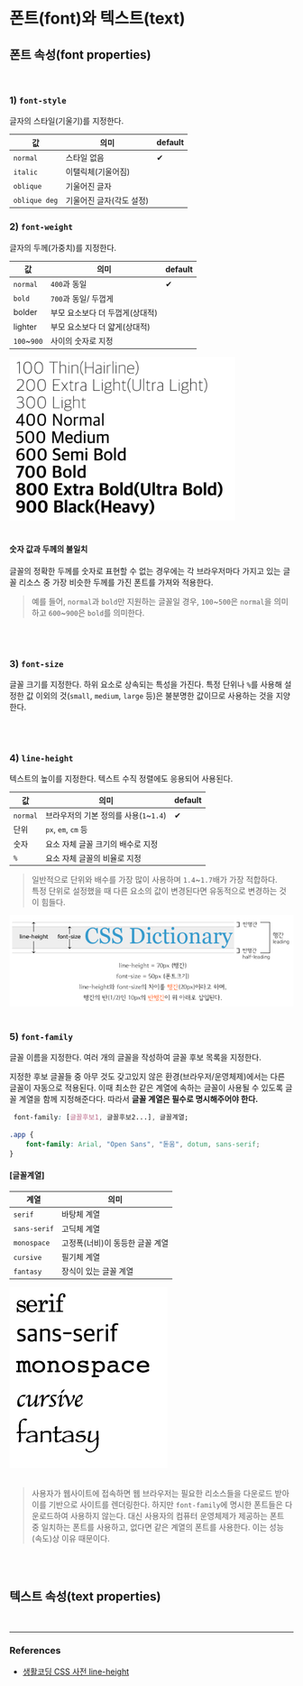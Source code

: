 # 폰트(font)와 텍스트(text)


## 폰트 속성(font properties)
<br>

### 1) `font-style`
글자의 스타일(기울기)를 지정한다.

|값|의미|default|
|---|---|---|
|`normal`|스타일 없음|✔︎|
|`italic`|이탤릭체(기울어짐)||
|`oblique`|기울어진 글자||
|`oblique deg`|기울어진 글자(각도 설정)||

### 2) `font-weight`
글자의 두께(가중치)를 지정한다.

|값|의미|default|
|---|---|---|
|`normal`|`400`과 동일|✔︎|
|`bold`|`700`과 동일/ 두껍게||
|bolder|부모 요소보다 더 두껍게(상대적)||
|lighter|부모 요소보다 더 얇게(상대적)||
|`100`~`900`|사이의 숫자로 지정|

<img src="../images/css/font-weight.png" width="400">

<br>
<br>

#### 숫자 값과 두께의 불일치

글꼴의 정확한 두께를 숫자로 표현할 수 없는 경우에는 각 브라우저마다 가지고 있는 글꼴 리소스 중 가장 비슷한 두께를 가진 폰트를 가져와 적용한다.

> 예를 들어, `normal`과 `bold`만 지원하는 글꼴일 경우, `100`~`500`은 `normal`을 의미하고 `600`~`900`은 `bold`를 의미한다.

<br>
<br>

### 3) `font-size`

글꼴 크기를 지정한다. 하위 요소로 상속되는 특성을 가진다. 특정 단위나 `%`를 사용해 설정한 값 이외의 것(`small`, `medium`, `large` 등)은 불분명한 값이므로 사용하는 것을 지양한다.

<br>
<br>

### 4) `line-height`

텍스트의 높이를 지정한다. 텍스트 수직 정렬에도 응용되어 사용된다.

|값|의미|default|
|---|---|---|
|`normal`|브라우저의 기본 정의를 사용(`1`~`1.4`)|✔︎|
|단위|`px`, `em`, `cm` 등||
|숫자|요소 자체 글꼴 크기의 배수로 지정||
|`%`|요소 자체 글꼴의 비율로 지정||

> 일반적으로 단위와 배수를 가장 많이 사용하며 `1.4`~`1.7`배가 가장 적합하다. <br>특정 단위로 설정했을 때 다른 요소의 값이 변경된다면 유동적으로 변경하는 것이 힘들다.


<img src="../images/css/line-height.gif" width="700">

<br>
<br>

### 5) `font-family`

글꼴 이름을 지정한다. 여러 개의 글꼴을 작성하여 글꼴 후보 목록을 지정한다. 

지정한 후보 글꼴들 중 아무 것도 갖고있지 않은 환경(브라우저/운영체제)에서는 다른 글꼴이 자동으로 적용된다. 이때 최소한 같은 계열에 속하는 글꼴이 사용될 수 있도록 글꼴 계열을 함께 지정해준다다. 따라서 __글꼴 계열은 필수로 명시해주어야 한다.__

```css
 font-family: [글꼴후보1, 글꼴후보2...], 글꼴계열;
```
```css
.app {
	font-family: Arial, "Open Sans", "돋움", dotum, sans-serif;
}
```

#### [글꼴계열]
|계열|의미|
|---|---|
|`serif`|바탕체 계열|
|`sans-serif`|고딕체 계열|
|`monospace`|고정폭(너비)이 동등한 글꼴 계열|
|`cursive`|필기체 계열|
|`fantasy`|장식이 있는 글꼴 계열|

<img src="../images/css/font-family.png" width="280">

<br>
<br>

> 사용자가 웹사이트에 접속하면 웹 브라우저는 필요한 리소스들을 다운로드 받아 이를 기반으로 사이트를 렌더링한다. 하지만 `font-family`에 명시한 폰트들은 다운로드하여 사용하지 않는다. 대신 사용자의 컴퓨터 운영체제가 제공하는 폰트 중 일치하는 폰트를 사용하고, 없다면 같은 계열의 폰트를 사용한다. 이는 성능(속도)상 이유 때문이다.

<br>
<br>

## 텍스트 속성(text properties)
<br>


---
### References
- [생활코딩 CSS 사전 line-height](https://opentutorials.org/course/718/3902)


